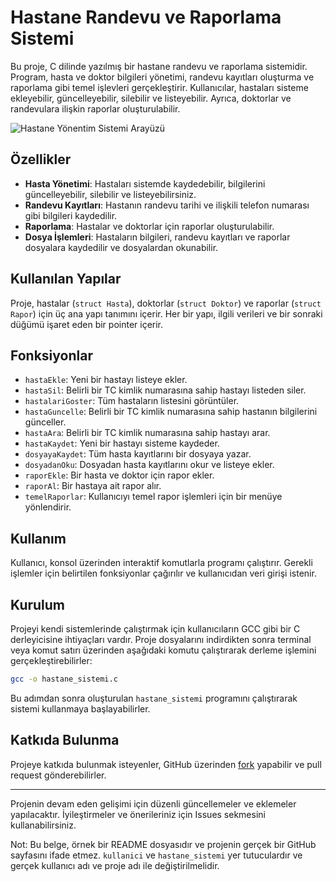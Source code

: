 # Hastane Randevu ve Raporlama Sistemi

Bu proje, C dilinde yazılmış bir hastane randevu ve raporlama sistemidir. Program, hasta ve doktor bilgileri yönetimi, randevu kayıtları oluşturma ve raporlama gibi temel işlevleri gerçekleştirir. Kullanıcılar, hastaları sisteme ekleyebilir, güncelleyebilir, silebilir ve listeyebilir. Ayrıca, doktorlar ve randevulara ilişkin raporlar oluşturulabilir.

![Hastane Yönentim Sistemi Arayüzü]([url=https://hizliresim.com/4mi5ape][img]https://i.hizliresim.com/4mi5ape.png[/img][/url])

## Özellikler

- **Hasta Yönetimi**: Hastaları sistemde kaydedebilir, bilgilerini güncelleyebilir, silebilir ve listeyebilirsiniz.
- **Randevu Kayıtları**: Hastanın randevu tarihi ve ilişkili telefon numarası gibi bilgileri kaydedilir.
- **Raporlama**: Hastalar ve doktorlar için raporlar oluşturulabilir.
- **Dosya İşlemleri**: Hastaların bilgileri, randevu kayıtları ve raporlar dosyalara kaydedilir ve dosyalardan okunabilir.

## Kullanılan Yapılar

Proje, hastalar (`struct Hasta`), doktorlar (`struct Doktor`) ve raporlar (`struct Rapor`) için üç ana yapı tanımını içerir. Her bir yapı, ilgili verileri ve bir sonraki düğümü işaret eden bir pointer içerir.

## Fonksiyonlar

- `hastaEkle`: Yeni bir hastayı listeye ekler.
- `hastaSil`: Belirli bir TC kimlik numarasına sahip hastayı listeden siler.
- `hastalariGoster`: Tüm hastaların listesini görüntüler.
- `hastaGuncelle`: Belirli bir TC kimlik numarasına sahip hastanın bilgilerini günceller.
- `hastaAra`: Belirli bir TC kimlik numarasına sahip hastayı arar.
- `hastaKaydet`: Yeni bir hastayı sisteme kaydeder.
- `dosyayaKaydet`: Tüm hasta kayıtlarını bir dosyaya yazar.
- `dosyadanOku`: Dosyadan hasta kayıtlarını okur ve listeye ekler.
- `raporEkle`: Bir hasta ve doktor için rapor ekler.
- `raporAl`: Bir hastaya ait rapor alır.
- `temelRaporlar`: Kullanıcıyı temel rapor işlemleri için bir menüye yönlendirir.

## Kullanım

Kullanıcı, konsol üzerinden interaktif komutlarla programı çalıştırır. Gerekli işlemler için belirtilen fonksiyonlar çağırılır ve kullanıcıdan veri girişi istenir.

## Kurulum

Projeyi kendi sistemlerinde çalıştırmak için kullanıcıların GCC gibi bir C derleyicisine ihtiyaçları vardır. Proje dosyalarını indirdikten sonra terminal veya komut satırı üzerinden aşağıdaki komutu çalıştırarak derleme işlemini gerçekleştirebilirler:

```sh
gcc -o hastane_sistemi.c
```

Bu adımdan sonra oluşturulan `hastane_sistemi` programını çalıştırarak sistemi kullanmaya başlayabilirler.

## Katkıda Bulunma

Projeye katkıda bulunmak isteyenler, GitHub üzerinden [fork](https://github.com/kullanici/hastane_sistemi/fork) yapabilir ve pull request gönderebilirler.

---

Projenin devam eden gelişimi için düzenli güncellemeler ve eklemeler yapılacaktır. İyileştirmeler ve önerileriniz için Issues sekmesini kullanabilirsiniz.

Not: Bu belge, örnek bir README dosyasıdır ve projenin gerçek bir GitHub sayfasını ifade etmez. `kullanici` ve `hastane_sistemi` yer tutuculardır ve gerçek kullanıcı adı ve proje adı ile değiştirilmelidir.
